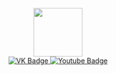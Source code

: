 <div id="header" align="center">
  <img src="https://media.tenor.com/i_K3zWsgcG8AAAAi/hacker-pepe.gif" width="100"/>
  <div id="badges">
    <a href="[your-linkedin-URL](https://vk.com/public192906131)">
      <img src="https://img.shields.io/badge/VK-blue?style=for-the-badge&logo=VK&logoColor=white" alt="VK Badge"/>
    </a>
    <a href="https://www.youtube.com/channel/UClcXKjsdWqMvF6lpS57c0Fg">
      <img src="https://img.shields.io/badge/YouTube-red?style=for-the-badge&logo=youtube&logoColor=white" alt="Youtube Badge"/>
    </a>
  </div>
  <img src="https://komarev.com/ghpvc/?username=AyurDondokov&style=flat-square&color=blue" alt=""/>
</div>
<!--
**AyurDondokov/AyurDondokov** is a ✨ _special_ ✨ repository because its `README.md` (this file) appears on your GitHub profile.

Here are some ideas to get you started:

- 🔭 I’m currently working on ...
- 🌱 I’m currently learning ...
- 👯 I’m looking to collaborate on ...
- 🤔 I’m looking for help with ...
- 💬 Ask me about ...
- 📫 How to reach me: ...
- 😄 Pronouns: ...
- ⚡ Fun fact: ...
-->
